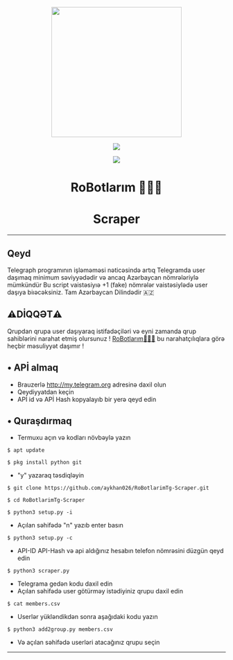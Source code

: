 <p align="center">
  <img src="https://telegra.ph/file/d827dfc6b2da61667a5d4.jpg" width="300" height="300">
</p>

<p align="center"><img src="https://img.shields.io/badge/Version-3.1-brightgreen"></p>
<p align="center">
  <a href="https://github.com/aykhan026">
    <img src="https://img.shields.io/github/followers/aykhan026?label=Follow&style=social">
  </a>
  <a href="https://github.com/aykhan026/RoBotlarimTg-Scraper">
    
  </a>

<div align="center">
  <h1>RoBotlarım 👨🏻‍💻</h1>
  <h1>Scraper</h1>
</div>

---
## Qeyd 
Telegraph programının işləməməsi nəticəsində artıq 
Telegramda user daşımaq minimum səviyyədədir və ancaq Azərbaycan nömrələriylə mümkündür
Bu script vaistəsiyıə +1 (fake) nömrələr vaistəsiylədə user daşıya biıəcəksiniz.
Tam Azərbaycan Dilindədir 🇦🇿
## ⚠️DİQQƏT⚠️
Qrupdan qrupa user daşıyaraq istifadəçiləri və eyni zamanda
qrup sahiblərini narahat etmiş olursunuz !
<a href="https://t.me/RoBotlarimTg">RoBotlarım👨🏻‍💻</a> bu narahatçılıqlara görə heçbir məsuliyyət daşımır !

## • APİ almaq
* Brauzerlə http://my.telegram.org adresinə daxil olun
* Qeydiyyatdan keçin
* APİ id və APİ Hash kopyalayıb bir yerə qeyd edin

## • Quraşdırmaq
* Termuxu açın və kodları növbəylə yazın

`$ apt update`

`$ pkg install python git`

* "y" yazaraq təsdiqləyin

`$ git clone https://github.com/aykhan026/RoBotlarimTg-Scraper.git`

`$ cd RoBotlarimTg-Scraper`

`$ python3 setup.py -i`

* Açılan səhifədə "n" yazıb enter basın

`$ python3 setup.py -c`

* API-ID API-Hash və api aldığınız hesabın telefon nömrəsini düzgün qeyd edin

`$ python3 scraper.py`

* Telegrama gedən kodu daxil edin
* Açılan səhifədə user götürməy istədiyiniz qrupu daxil edin

`$ cat members.csv`

* Userlər yükləndikdən sonra aşağıdaki kodu yazın

`$ python3 add2group.py members.csv`

* Və açılan səhifədə userləri atacağınız qrupu seçin
---

